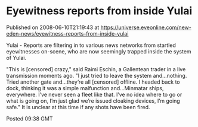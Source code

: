 # Eyewitness reports from inside Yulai
Published on 2008-06-10T21:19:43 at https://universe.eveonline.com/new-eden-news/eyewitness-reports-from-inside-yulai

Yulai - Reports are filtering in to various news networks from startled eyewitnesses on-scene, who are now seemingly trapped inside the system of Yulai.

"This is [censored] crazy," said Raimi Eschin, a Gallentean trader in a live transmission moments ago. "I just tried to leave the system and…nothing. Tried another gate and…they’re all [censored] offline. I headed back to dock, thinking it was a simple malfunction and…Minmatar ships, everywhere. I’ve never seen a fleet like that. I’ve no idea where to go or what is going on, I’m just glad we’re issued cloaking devices, I’m going safe." It is unclear at this time if any shots have been fired.

Posted 09:38 GMT
